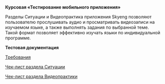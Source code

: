 **Курсовая «Тестирование мобильного приложения»**

Разделы Ситуации и Видеопрактика приложения Skyeng позволяют пользователю прослушивать аудио и просматривать видеозаписи на изучаемом языке, а также выполнять задания по выбранной теме. Такой формат позволяет эффективно изучать языки по индивидуальной программе.


**Тестовая документация**

[Требования](https://github.com/evgigna/Mobile_testing_Skyeng/blob/main/Requirements.pdf)

[Чек-лист раздела Ситуации](https://github.com/evgigna/Mobile_testing_Skyeng/blob/main/Situations_checklist_report.pdf)

[Чек-лист раздела Видеопрактики](https://github.com/evgigna/Mobile_testing_Skyeng/blob/main/Videopraktika_checklist_report.pdf)
